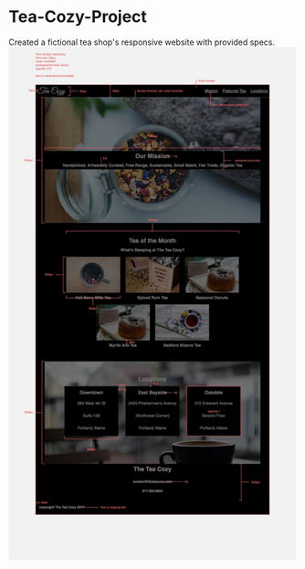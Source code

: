 # Tea-Cozy-Project
 Created a fictional tea shop's responsive website with provided specs.
<img src=https://raw.githubusercontent.com/sarahdevgit/Tea-Cozy/9246cfa2f1d4b88eaa8b8a27fae531c3829ec9f4/Images/img-tea-cozy-redline.jpeg>

